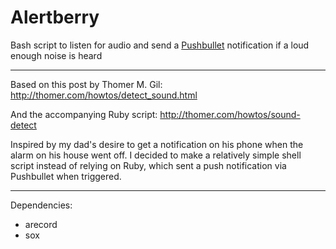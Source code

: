 # Alertberry  

Bash script to listen for audio and send a [Pushbullet](http://pushbullet.com) notification if a loud enough noise is heard

---

Based on this post by Thomer M. Gil:
http://thomer.com/howtos/detect_sound.html

And the accompanying Ruby script:
http://thomer.com/howtos/sound-detect

Inspired by my dad's desire to get a notification on his phone when the alarm on his house went off. I decided to make a relatively simple shell script instead of relying on Ruby, which sent a push notification via Pushbullet when triggered.

---

Dependencies:
- arecord
- sox
